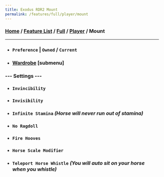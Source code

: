 ```yaml
---
title: Exodus RDR2 Mount
permalink: /features/full/player/mount
---
```

### [Home](/) / [Feature List](/features) / [Full](/features/full) / [Player](/features/full/player) / Mount
---
- ### `Preference` | `Owned` / `Current`
- ### [Wardrobe](mount/wardrobe) [submenu]
### --- Settings ---
- ### `Invincibility`
- ### `Invisibility`
- ### `Infinite Stamina` *(Horse will never run out of stamina)*
- ### `No Ragdoll`
- ### `Fire Hooves`
- ### `Horse Scale Modifier`
- ### `Teleport Horse Whistle` *(You will auto sit on your horse when you whistle)* 
